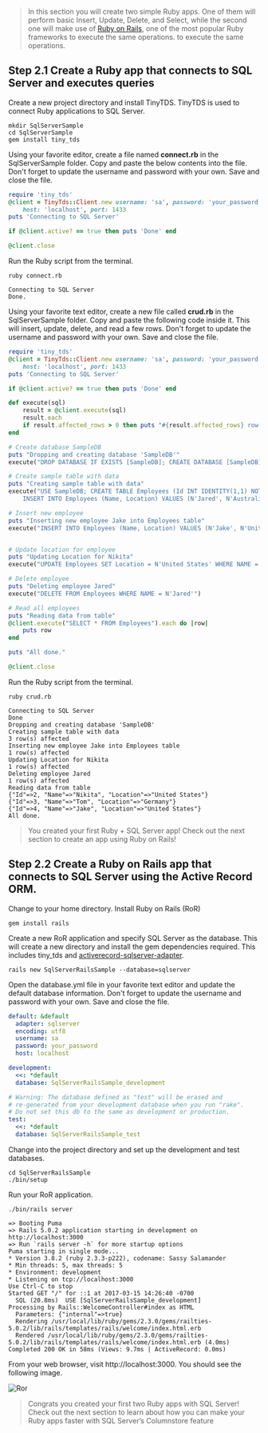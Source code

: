 
> In this section you will create two simple Ruby apps. One of them will perform basic Insert, Update, Delete, and Select, while the second one will make use of [Ruby on Rails](http://rubyonrails.org/), one of the most popular Ruby frameworks to execute the same operations. to execute the same operations.

## Step 2.1 Create a Ruby app that connects to SQL Server and executes queries

Create a new project directory and install TinyTDS. TinyTDS is used to connect Ruby applications to SQL Server.

```terminal
mkdir SqlServerSample
cd SqlServerSample
gem install tiny_tds
```
Using your favorite editor, create a file named **connect.rb** in the SqlServerSample folder. Copy and paste the below contents into the file. Don't forget to update the username and password with your own. Save and close the file.

```ruby
require 'tiny_tds'
@client = TinyTds::Client.new username: 'sa', password: 'your_password',
    host: 'localhost', port: 1433
puts 'Connecting to SQL Server'

if @client.active? == true then puts 'Done' end

@client.close
```

Run the Ruby script from the terminal.
```terminal
ruby connect.rb
```
```results
Connecting to SQL Server
Done.
```
Using your favorite text editor, create a new file called **crud.rb** in the SqlServerSample folder. Copy and paste the following code inside it. This will insert, update, delete, and read a few rows. Don't forget to update the username and password with your own. Save and close the file.
```ruby
require 'tiny_tds'
@client = TinyTds::Client.new username: 'sa', password: 'your_password',
    host: 'localhost', port: 1433
puts 'Connecting to SQL Server'

if @client.active? == true then puts 'Done' end

def execute(sql)
    result = @client.execute(sql)
    result.each
    if result.affected_rows > 0 then puts "#{result.affected_rows} row(s) affected" end
end

# Create database SampleDB
puts "Dropping and creating database 'SampleDB'"
execute("DROP DATABASE IF EXISTS [SampleDB]; CREATE DATABASE [SampleDB];")

# Create sample table with data
puts "Creating sample table with data"
execute("USE SampleDB; CREATE TABLE Employees (Id INT IDENTITY(1,1) NOT NULL PRIMARY KEY, Name NVARCHAR(50), Location NVARCHAR(50))
    INSERT INTO Employees (Name, Location) VALUES (N'Jared', N'Australia'),	(N'Nikita', N'India'), (N'Tom', N'Germany')")

# Insert new employee
puts "Inserting new employee Jake into Employees table"
execute("INSERT INTO Employees (Name, Location) VALUES (N'Jake', N'United States')")


# Update location for employee
puts "Updating Location for Nikita"
execute("UPDATE Employees SET Location = N'United States' WHERE NAME = N'Nikita'")

# Delete employee
puts "Deleting employee Jared"
execute("DELETE FROM Employees WHERE NAME = N'Jared'")

# Read all employees
puts "Reading data from table"
@client.execute("SELECT * FROM Employees").each do |row|
    puts row
end

puts "All done."

@client.close
```

Run the Ruby script from the terminal.
```terminal
ruby crud.rb
````
```results
Connecting to SQL Server
Done
Dropping and creating database 'SampleDB'
Creating sample table with data
3 row(s) affected
Inserting new employee Jake into Employees table
1 row(s) affected
Updating Location for Nikita
1 row(s) affected
Deleting employee Jared
1 row(s) affected
Reading data from table
{"Id"=>2, "Name"=>"Nikita", "Location"=>"United States"}
{"Id"=>3, "Name"=>"Tom", "Location"=>"Germany"}
{"Id"=>4, "Name"=>"Jake", "Location"=>"United States"}
All done.
```
> You created your first Ruby + SQL Server app! Check out the next section to create an app using Ruby on Rails!

## Step 2.2 Create a Ruby on Rails app that connects to SQL Server using the Active Record ORM.

Change to your home directory. Install Ruby on Rails (RoR)
```terminal
gem install rails
```
Create a new RoR application and specify SQL Server as the database. This will create a new directory and install the gem dependencies required. This includes tiny_tds and [activerecord-sqlserver-adapter](https://github.com/rails-sqlserver/activerecord-sqlserver-adapter).

```terminal
rails new SqlServerRailsSample --database=sqlserver
```
Open the database.yml file in your favorite text editor and update the default database information. Don't forget to update the username and password with your own. Save and close the file.
```yaml
default: &default
  adapter: sqlserver
  encoding: utf8
  username: sa
  password: your_password
  host: localhost

development:
  <<: *default
  database: SqlServerRailsSample_development

# Warning: The database defined as "test" will be erased and
# re-generated from your development database when you run "rake".
# Do not set this db to the same as development or production.
test:
  <<: *default
  database: SqlServerRailsSample_test
```
Change into the project directory and set up the development and test databases.

```terminal
cd SqlServerRailsSample
./bin/setup
```

Run your RoR application.
```terminal
./bin/rails server
```

```results
=> Booting Puma
=> Rails 5.0.2 application starting in development on http://localhost:3000
=> Run `rails server -h` for more startup options
Puma starting in single mode...
* Version 3.8.2 (ruby 2.3.3-p222), codename: Sassy Salamander
* Min threads: 5, max threads: 5
* Environment: development
* Listening on tcp://localhost:3000
Use Ctrl-C to stop
Started GET "/" for ::1 at 2017-03-15 14:26:40 -0700
  SQL (20.8ms)  USE [SqlServerRailsSample_development]
Processing by Rails::WelcomeController#index as HTML
  Parameters: {"internal"=>true}
  Rendering /usr/local/lib/ruby/gems/2.3.0/gems/railties-5.0.2/lib/rails/templates/rails/welcome/index.html.erb
  Rendered /usr/local/lib/ruby/gems/2.3.0/gems/railties-5.0.2/lib/rails/templates/rails/welcome/index.html.erb (4.0ms)
Completed 200 OK in 58ms (Views: 9.7ms | ActiveRecord: 0.0ms)
```
From your web browser, visit http://localhost:3000. You should see the following image.

![Ror](https://sqlchoice.blob.core.windows.net/sqlchoice/static/images/rails.png "RoR")

> Congrats you created your first two Ruby apps with SQL Server! Check out the next section to learn about how you can make your Ruby apps faster with SQL Server’s Columnstore feature


